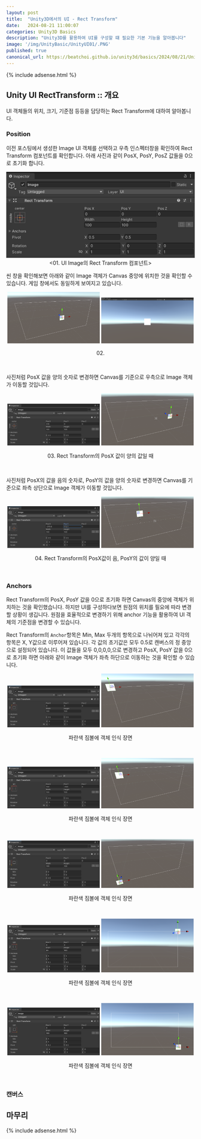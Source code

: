 ```yaml
---
layout: post
title:  "Unity3D에서의 UI - Rect Transform"
date:   2024-08-21 11:00:07
categories: Unity3D Basics
description: "Unity3D를 활용하여 UI를 구성할 떄 필요한 기본 기능을 알아봅니다"
image: '/img/UnityBasic/UnityUI01/.PNG'
published: true
canonical_url: https://beatchoi.github.io/unity3d/basics/2024/08/21/UnityUI02/
---
```

  
  
  {% include adsense.html %}
  
  
## Unity UI RectTransform :: 개요  
UI 객체들의 위치, 크기, 기준점 등등을 담당하는 Rect Transform에 대하여 알아봅니다. 


### Position

이전 포스팅에서 생성한 Image UI 객체를 선택하고 우측 인스펙터창을 확인하여 Rect Transform 컴포넌트를 확인합니다. 아래 사진과 같이 PosX, PosY, PosZ 값들을 0으로 초기화 합니다.  

<p align="center"><img src="/img/UnityBasic/UnityUI01/06.PNG"><br/>
<01. UI Image의 Rect Transform 컴포넌트></p>  

씬 창을 확인해보면 아래와 같이 Image 객체가 Canvas 중앙에 위치한 것을 확인할 수 있습니다. 게임 창에서도 동일하게 보여지고 있습니다.  

<p align="center">
<img src="/img/UnityBasic/UnityUI01/07.PNG" width="49%">
<img src="/img/UnityBasic/UnityUI01/08.PNG" width="49%">
<figcaption align="center">02. </figcaption>
</p> 
<br/>
  
사진처럼 PosX 값을 양의 숫자로 변경하면 Canvas를 기준으로 우측으로 Image 객체가 이동할 것입니다.  
 
<p align="center">
<img src="/img/UnityBasic/UnityUI01/09.PNG" width="49%">
<img src="/img/UnityBasic/UnityUI01/10.PNG" width="49%">
<figcaption align="center">03. Rect Transform의 PosX 값이 양의 값일 때</figcaption>
</p> 
<br/>

사진처럼 PosX의 값을 음의 숫자로, PosY의 값을 양의 숫자로 변경하면 Canvas를 기준으로 좌측 상단으로 Image 객체가 이동할 것입니다.  

<p align="center">
<img src="/img/UnityBasic/UnityUI01/11.PNG" width="49%">
<img src="/img/UnityBasic/UnityUI01/12.PNG" width="49%">
<figcaption align="center">04. Rect Transform의 PosX값이 음, PosY의 값이 양일 때</figcaption>
</p> 
<br/>

### Anchors 

Rect Transform의 PosX, PosY 값을 0으로 초기화 하면 Canvas의 중앙에 객체가 위치하는 것을 확인했습니다. 하지만 UI를 구성하다보면 원점의 위치를 필요에 따라 변경할 상황이 생깁니다. 원점을 효율적으로 변경하기 위해 anchor 기능을 활용하여 UI 객체의 기준점을 변경할 수 있습니다.  

Rect Transform의 `Anchor`항목은 Min, Max 두개의 항목으로 나뉘어져 있고 각각의 항목은 X, Y값으로 이루어져 있습니다. 각 값의 초기값은 모두 0.5로 캔버스의 정 중앙으로 설정되어 있습니다. 이 값들을 모두 0,0,0,0,으로 변경하고 PosX, PosY 값을 0으로 초기화 하면 아래와 같이 Image 객체가 좌측 하단으로 이동하는 것을 확인할 수 있습니다.  

<p align="center">
<img src="/img/UnityBasic/UnityUI01/13.PNG" width="49%">
<img src="/img/UnityBasic/UnityUI01/14.PNG" width="49%">
<figcaption align="center">파란색 짐볼에 객체 인식 장면</figcaption>
</p> 
<br/>

<p align="center">
<img src="/img/UnityBasic/UnityUI01/15.PNG" width="49%">
<img src="/img/UnityBasic/UnityUI01/16.PNG" width="49%">
<figcaption align="center">파란색 짐볼에 객체 인식 장면</figcaption>
</p> 
<br/>

 

<p align="center">
<img src="/img/UnityBasic/UnityUI01/17.PNG" width="49%">
<img src="/img/UnityBasic/UnityUI01/18.PNG" width="49%">
<figcaption align="center">파란색 짐볼에 객체 인식 장면</figcaption>
</p> 
<br/>

<p align="center">
<img src="/img/UnityBasic/UnityUI01/19.PNG" width="49%">
<img src="/img/UnityBasic/UnityUI01/20.PNG" width="49%">
<figcaption align="center">파란색 짐볼에 객체 인식 장면</figcaption>
</p> 
<br/>

<p align="center">
<img src="/img/UnityBasic/UnityUI01/21.PNG" width="49%">
<img src="/img/UnityBasic/UnityUI01/22.PNG" width="49%">
<figcaption align="center">파란색 짐볼에 객체 인식 장면</figcaption>
</p> 
<br/>

### 캔버스  
 

## 마무리




  
  {% include adsense.html %}



  
  
